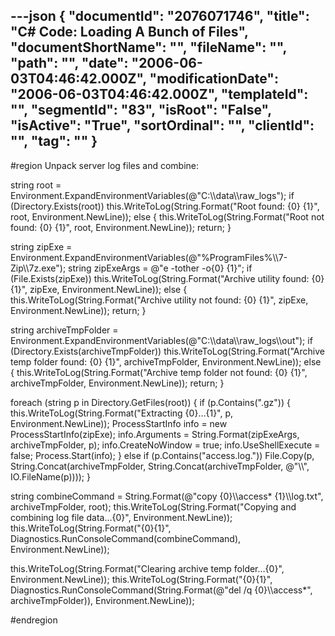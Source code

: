 ---json
{
  "documentId": "2076071746",
  "title": "C# Code: Loading A Bunch of Files",
  "documentShortName": "",
  "fileName": "",
  "path": "",
  "date": "2006-06-03T04:46:42.000Z",
  "modificationDate": "2006-06-03T04:46:42.000Z",
  "templateId": "",
  "segmentId": "83",
  "isRoot": "False",
  "isActive": "True",
  "sortOrdinal": "",
  "clientId": "",
  "tag": ""
}
---

#region Unpack server log files and combine:

string root = Environment.ExpandEnvironmentVariables(@&quot;C:&bsol;&bsol;data&bsol;&bsol;raw_logs&quot;);
if (Directory.Exists(root))
    this.WriteToLog(String.Format(&quot;Root found: {0} {1}&quot;, root, Environment.NewLine));
else
{
    this.WriteToLog(String.Format(&quot;Root not found: {0} {1}&quot;, root, Environment.NewLine));
    return;
}

string zipExe = Environment.ExpandEnvironmentVariables(@&quot;%ProgramFiles%&bsol;&bsol;7-Zip&bsol;&bsol;7z.exe&quot;);
string zipExeArgs = @&quot;e -tother -o{0} {1}&quot;;
if (File.Exists(zipExe))
    this.WriteToLog(String.Format(&quot;Archive utility found: {0} {1}&quot;, zipExe, Environment.NewLine));
else
{
    this.WriteToLog(String.Format(&quot;Archive utility not found: {0} {1}&quot;, zipExe, Environment.NewLine));
    return;
}

string archiveTmpFolder = Environment.ExpandEnvironmentVariables(@&quot;C:&bsol;&bsol;data&bsol;&bsol;raw_logs&bsol;&bsol;out&quot;);
if (Directory.Exists(archiveTmpFolder))
    this.WriteToLog(String.Format(&quot;Archive temp folder found: {0} {1}&quot;, archiveTmpFolder, Environment.NewLine));
else
{
    this.WriteToLog(String.Format(&quot;Archive temp folder not found: {0} {1}&quot;, archiveTmpFolder, Environment.NewLine));
    return;
}

foreach (string p in Directory.GetFiles(root))
{
    if (p.Contains(&quot;.gz&quot;))
    {
        this.WriteToLog(String.Format(&quot;Extracting {0}…{1}&quot;, p, Environment.NewLine));
        ProcessStartInfo info = new ProcessStartInfo(zipExe);
        info.Arguments = String.Format(zipExeArgs, archiveTmpFolder, p);
        info.CreateNoWindow = true;
        info.UseShellExecute = false;
        Process.Start(info);
    }
    else if (p.Contains(&quot;access.log.&quot;))
        File.Copy(p, String.Concat(archiveTmpFolder, String.Concat(archiveTmpFolder, @&quot;&bsol;&bsol;&quot;, IO.FileName(p))));
}

string combineCommand = String.Format(@&quot;copy {0}&bsol;&bsol;access* {1}&bsol;&bsol;log.txt&quot;, archiveTmpFolder, root);
this.WriteToLog(String.Format(&quot;Copying and combining log file data…{0}&quot;, Environment.NewLine));
this.WriteToLog(String.Format(&quot;{0}{1}&quot;, Diagnostics.RunConsoleCommand(combineCommand), Environment.NewLine));

this.WriteToLog(String.Format(&quot;Clearing archive temp folder…{0}&quot;, Environment.NewLine));
this.WriteToLog(String.Format(&quot;{0}{1}&quot;, Diagnostics.RunConsoleCommand(String.Format(@&quot;del /q {0}&bsol;&bsol;access*&quot;, archiveTmpFolder)), Environment.NewLine));

#endregion
